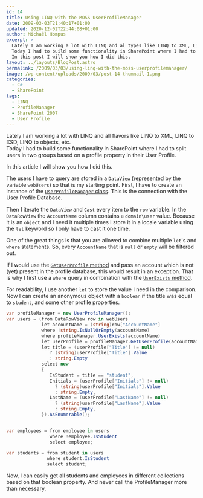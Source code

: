 ```yaml
---
id: 14
title: Using LINQ with the MOSS UserProfileManager
date: 2009-03-03T21:40:17+01:00
updated: 2020-12-02T22:44:08+01:00
author: Michaël Hompus
excerpt: >
  Lately I am working a lot with LINQ and al types like LINQ to XML, LINQ to XSD, LINQ to objects, etc.
  Today I had to build some functionality in SharePoint where I had to split users in 2 groups based on a profile property in their User Profile.
  In this post I will show you how I did this.
layout: ../layouts/BlogPost.astro
permalink: /2009/03/03/using-linq-with-the-moss-userprofilemanager/
image: /wp-content/uploads/2009/03/post-14-thumnail-1.png
categories:
  - C#
  - SharePoint
tags:
  - LINQ
  - ProfileManager
  - SharePoint 2007
  - User Profile
---
```


Lately I am working a lot with LINQ and all flavors like LINQ to XML, LINQ to XSD, LINQ to objects, etc.  
Today I had to build some functionality in SharePoint where I had to split users in two groups based on a profile property in their User Profile.

In this article I will show you how I did this.

<!--more-->

The users I have to query are stored in a `DataView` (represented by the variable `webUsers`) so that is my starting point.
First, I have to create an instance of the [`UserProfileManager` class][USER_PROFILE_MANAGER_CLASS].
This is the connection with the User Profile Database.

Then I iterate the `DataView` and `Cast` every item to the `row` variable.
In the `DataRowView` the `AccountName` column contains a `domain\user` value.
Because it is an `object` and I need it multiple times I store it in a locale variable using the `let` keyword so I only have to cast it one time.

One of the great things is that you are allowed to combine multiple `let`'s and `where` statements. So, every `AccountName` that is `null` or `empty` will be filtered out.

If I would use the [`GetUserProfile` method][GET_USER_PROFILE_METHOD] and pass an account which is not (yet) present in the profile database,
this would result in an exception.
That is why I first use a `where` query in combination with the [`UserExists` method][USER_EXISTS_METHOD].

For readability, I use another `let` to store the value I need in the comparison.
Now I can create an anonymous object with a `boolean` if the title was equal to `student`, and some other profile properties.

```csharp
var profileManager = new UserProfileManager();
var users = (from DataRowView row in webUsers
             let accountName = (string)row["AccountName"]
             where !string.IsNullOrEmpty(accountName)
             where profileManager.UserExists(accountName)
             let userProfile = profileManager.GetUserProfile(accountName)
             let title = (userProfile["Title"] != null)
                ? (string)userProfile["Title"].Value
                : string.Empty
             select new
             {
                IsStudent = title == "student",
                Initials = (userProfile["Initials"] != null)
                  ? (string)userProfile["Initials"].Value
                  : string.Empty,
                LastName = (userProfile["LastName"] != null)
                  ? (string)userProfile["LastName"].Value
                  : string.Empty,
             }).AsEnumerable();


var employees = from employee in users
                where !employee.IsStudent
                select employee;

var students = from student in users
               where student.IsStudent
               select student;
```

Now, I can easily get all students and employees in different collections based on that boolean property.
And never call the ProfileManager more than necessary.

[USER_PROFILE_MANAGER_CLASS]: https://learn.microsoft.com/previous-versions/office/developer/sharepoint-2007/ms499834(v=office.12)
[GET_USER_PROFILE_METHOD]: https://learn.microsoft.com/previous-versions/office/developer/sharepoint-2007/ms562764(v=office.12)
[USER_EXISTS_METHOD]: https://learn.microsoft.com/previous-versions/office/developer/sharepoint-2007/ms517538(v=office.12)
